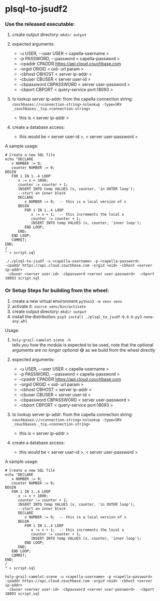 # plsql-to-jsudf2

### Use the released executable:
1. create output directory: ```mkdir output```
2. expected arguments:
    *   -u USER, --user USER  < capella-username >
    * -p PASSWORD, --password < capella-password >
    * -cpaddr CPADDR    https://api.cloud.couchbase.com
    * -orgid ORGID      < oid- url param >
    * -cbhost CBHOST    < server ip-addr >
    * -cbuser CBUSER    < server user-id >
    * -cbpassword CBPASSWORD < server user-password >
    * -cbport CBPORT        < query-service port:18093 >

3. to lookup server ip-addr:
from the capella connection string: `couchbases://<connection-string>`
```nslookup -type=SRV _couchbases._tcp.<connection-string>```
    - this is < server ip-addr >

4. create a database access:
   - this would be  < server user-id >,  < server user-password >

A sample usage:
```
# Create a new SQL file
echo "DECLARE
   x NUMBER := 0;
   counter NUMBER := 0;
BEGIN
   FOR i IN 1..4 LOOP
      x := x + 1000;
      counter := counter + 1;
      INSERT INTO temp VALUES (x, counter, 'in OUTER loop');
      --start an inner block 
      DECLARE
         x NUMBER := 0;  -- this is a local version of x
      BEGIN
         FOR i IN 1..4 LOOP
            x := x + 1;  -- this increments the local x
            counter := counter + 1;
            INSERT INTO temp VALUES (x, counter, 'inner loop');
         END LOOP;
      END;
   END LOOP;
   COMMIT;
END;
/
" > script.sql
```

```
././plsql-to-jsudf -u <capella-username> -p <capella-password> 
-cpaddr https://api.cloud.couchbase.com -orgid <oid> -cbhost <server ip-addr> 
 -cbuser <server user-id> -cbpassword <server user-password>  -cbport 18093 script.sql
```

### Or Setup Steps for building from the wheel:
1. create a new virtual environment ```python3 -m venv venv```
2. activate it: ```source venv/bin/activate```
3. create output directory: ```mkdir output```
4. install the distribution: ```pip3 install ./plsql_to_jsudf-0.0.6-py3-none-any.whl```

Usage:
1. ```holy-grail-camelot-scene -h```<br> tells you how the module is expected to be used, note that the optional arguments are *no longer optional* 😅 as we build from the wheel directly

2. expected arguments:
    *   -u USER, --user USER  < capella-username >
    * -p PASSWORD, --password < capella-password >
    * -cpaddr CPADDR    https://api.cloud.couchbase.com
    * -orgid ORGID      < oid- url param >
    * -cbhost CBHOST    < server ip-addr >
    * -cbuser CBUSER    < server user-id >
    * -cbpassword CBPASSWORD < server user-password >
    * -cbport CBPORT        < query-service port:18093 >

3. to lookup server ip-addr:
from the capella connection string: `couchbases://<connection-string>`
```nslookup -type=SRV _couchbases._tcp.<connection-string>```
    - this is < server ip-addr >

4. create a database access:
   - this would be  < server user-id >,  < server user-password >

A sample usage:
```
# Create a new SQL file
echo "DECLARE
   x NUMBER := 0;
   counter NUMBER := 0;
BEGIN
   FOR i IN 1..4 LOOP
      x := x + 1000;
      counter := counter + 1;
      INSERT INTO temp VALUES (x, counter, 'in OUTER loop');
      --start an inner block 
      DECLARE
         x NUMBER := 0;  -- this is a local version of x
      BEGIN
         FOR i IN 1..4 LOOP
            x := x + 1;  -- this increments the local x
            counter := counter + 1;
            INSERT INTO temp VALUES (x, counter, 'inner loop');
         END LOOP;
      END;
   END LOOP;
   COMMIT;
END;
/
" > script.sql
```

```
holy-grail-camelot-scene -u <capella-username> -p <capella-password> 
-cpaddr https://api.cloud.couchbase.com -orgid <oid> -cbhost <server ip-addr> 
 -cbuser <server user-id> -cbpassword <server user-password>  -cbport 18093 script.sql
```